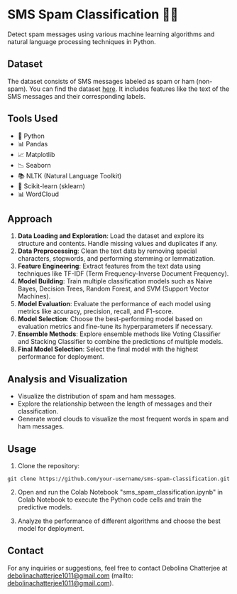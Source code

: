 # SMS Spam Classification 📱💬

Detect spam messages using various machine learning algorithms and natural language processing techniques in Python.

## Dataset
The dataset consists of SMS messages labeled as spam or ham (non-spam). You can find the dataset [here](https://your-dataset-link). It includes features like the text of the SMS messages and their corresponding labels.

## Tools Used
- 🐍 Python
- 📊 Pandas
- 📈 Matplotlib
- 📉 Seaborn
- 📚 NLTK (Natural Language Toolkit)
- 🤖 Scikit-learn (sklearn)
- 📊 WordCloud

## Approach
1. **Data Loading and Exploration**: Load the dataset and explore its structure and contents. Handle missing values and duplicates if any.
2. **Data Preprocessing**: Clean the text data by removing special characters, stopwords, and performing stemming or lemmatization.
3. **Feature Engineering**: Extract features from the text data using techniques like TF-IDF (Term Frequency-Inverse Document Frequency).
4. **Model Building**: Train multiple classification models such as Naive Bayes, Decision Trees, Random Forest, and SVM (Support Vector Machines).
5. **Model Evaluation**: Evaluate the performance of each model using metrics like accuracy, precision, recall, and F1-score.
6. **Model Selection**: Choose the best-performing model based on evaluation metrics and fine-tune its hyperparameters if necessary.
7. **Ensemble Methods**: Explore ensemble methods like Voting Classifier and Stacking Classifier to combine the predictions of multiple models.
8. **Final Model Selection**: Select the final model with the highest performance for deployment.

## Analysis and Visualization
- Visualize the distribution of spam and ham messages.
- Explore the relationship between the length of messages and their classification.
- Generate word clouds to visualize the most frequent words in spam and ham messages.

## Usage
1. Clone the repository:

```
git clone https://github.com/your-username/sms-spam-classification.git
```

2. Open and run the Colab Notebook "sms_spam_classification.ipynb" in Colab Notebook to execute the Python code cells and train the predictive models.

3. Analyze the performance of different algorithms and choose the best model for deployment.

## Contact
For any inquiries or suggestions, feel free to contact Debolina Chatterjee at debolinachatterjee1011@gmail.com (mailto: debolinachatterjee1011@gmail.com).
